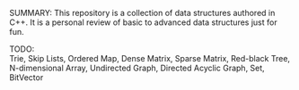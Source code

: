 SUMMARY:
  This repository is a collection of data structures authored in C++. It is a personal review of basic to advanced data structures just for fun.

TODO:  
  Trie,
  Skip Lists,
  Ordered Map,
  Dense Matrix,
  Sparse Matrix,
  Red-black Tree,
  N-dimensional Array,
  Undirected Graph,
  Directed Acyclic Graph,
  Set,
  BitVector

